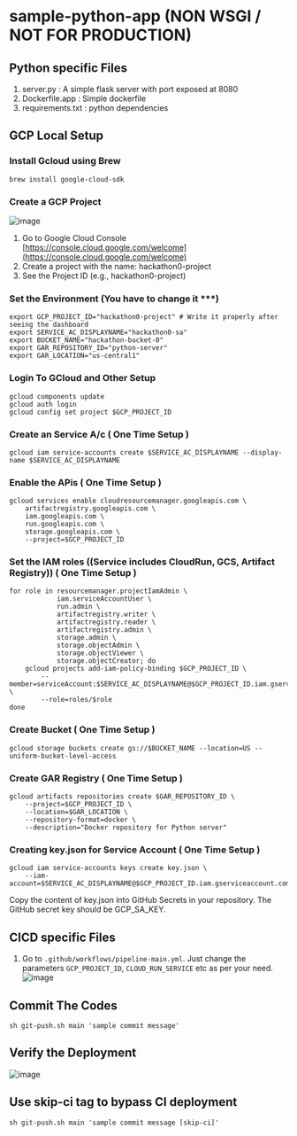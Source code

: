 # sample-python-app (NON WSGI / NOT FOR PRODUCTION)

## Python specific Files
1. server.py : A simple flask server with port exposed at 8080
2. Dockerfile.app : Simple dockerfile
3. requirements.txt : python dependencies


## GCP Local Setup
### Install Gcloud using Brew
```
brew install google-cloud-sdk
```

###  Create a GCP Project
![image](https://drive.google.com/uc?export=view&id=1dqDnbe3Yg0MsVRlsMAdWzTkNkMGbOtJq)
1. Go to Google Cloud Console [https://console.cloud.google.com/welcome](https://console.cloud.google.com/welcome)
2. Create a project with the name: hackathon0-project
3. See the Project ID (e.g., hackathon0-project)

### Set the Environment (You have to change it ***)
```
export GCP_PROJECT_ID="hackathon0-project" # Write it properly after seeing the dashboard
export SERVICE_AC_DISPLAYNAME="hackathon0-sa"
export BUCKET_NAME="hackathon-bucket-0"
export GAR_REPOSITORY_ID="python-server"
export GAR_LOCATION="us-central1"
```

### Login To GCloud and Other Setup 
```
gcloud components update
gcloud auth login
gcloud config set project $GCP_PROJECT_ID
```

### Create an Service A/c ( One Time Setup )
```
gcloud iam service-accounts create $SERVICE_AC_DISPLAYNAME --display-name $SERVICE_AC_DISPLAYNAME
```

### Enable the APis ( One Time Setup )
```
gcloud services enable cloudresourcemanager.googleapis.com \
    artifactregistry.googleapis.com \
    iam.googleapis.com \
    run.googleapis.com \
    storage.googleapis.com \
    --project=$GCP_PROJECT_ID
```

### Set the IAM roles ((Service includes CloudRun, GCS, Artifact Registry)) ( One Time Setup )
```
for role in resourcemanager.projectIamAdmin \
            iam.serviceAccountUser \
            run.admin \
            artifactregistry.writer \
            artifactregistry.reader \
            artifactregistry.admin \
            storage.admin \
            storage.objectAdmin \
            storage.objectViewer \
            storage.objectCreator; do
    gcloud projects add-iam-policy-binding $GCP_PROJECT_ID \
        --member=serviceAccount:$SERVICE_AC_DISPLAYNAME@$GCP_PROJECT_ID.iam.gserviceaccount.com \
        --role=roles/$role
done
```

### Create Bucket ( One Time Setup )
```
gcloud storage buckets create gs://$BUCKET_NAME --location=US --uniform-bucket-level-access
```

### Create GAR Registry ( One Time Setup )
```
gcloud artifacts repositories create $GAR_REPOSITORY_ID \
    --project=$GCP_PROJECT_ID \
    --location=$GAR_LOCATION \
    --repository-format=docker \
    --description="Docker repository for Python server"
```

### Creating key.json for Service Account ( One Time Setup )
```
gcloud iam service-accounts keys create key.json \
    --iam-account=$SERVICE_AC_DISPLAYNAME@$GCP_PROJECT_ID.iam.gserviceaccount.com
```
Copy the content of key.json into GitHub Secrets in your repository. The GitHub secret key should be GCP_SA_KEY.


## CICD specific Files
 1. Go to `.github/workflows/pipeline-main.yml`. Just change the parameters `GCP_PROJECT_ID`, `CLOUD_RUN_SERVICE` etc as per your need.
![image](https://drive.google.com/uc?export=view&id=12RL5oPIvTNcE_cpCixaUjo-Hlp5YS9da)

## Commit The Codes
```
sh git-push.sh main 'sample commit message'
```

## Verify the Deployment
![image](https://drive.google.com/uc?export=view&id=1QOn7-2jjjVJUICJkiz36WzTOn91gkU2L)

## Use skip-ci tag to bypass CI deployment
```
sh git-push.sh main 'sample commit message [skip-ci]'
```
